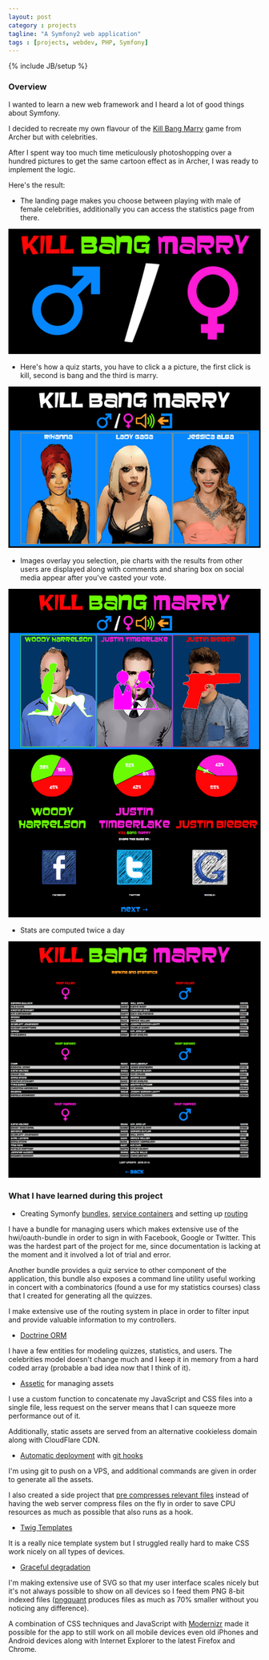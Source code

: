 ```yaml
---
layout: post
category : projects
tagline: "A Symfony2 web application"
tags : [projects, webdev, PHP, Symfony]
---
```

{% include JB/setup %}

### Overview

I wanted to learn a new web framework and I heard a lot of good things about Symfony.

I decided to recreate my own flavour of the [Kill Bang Marry](http://archer.wikia.com/wiki/Kill_Bang_Marry) game from Archer but with 
celebrities. 


After I spent way too much time meticulously photoshopping over a hundred pictures to get the same cartoon 
effect as in Archer, I was ready to implement the logic. 

Here's the result: 

* The landing page makes you choose between playing with male of female celebrities, additionally you can access the statistics page from there.

![Landing page](/assets/img/kbm/screenshot0.png)

* Here's how a quiz starts, you have to click a a picture, the first click is kill, second is bang and the third is marry.

![KBM quiz](/assets/img/kbm/screenshot1.png)

* Images overlay you selection, pie charts with the results from other users are displayed along with comments and sharing box on social media 
appear after you've casted your vote.

![KBM quiz after vote](/assets/img/kbm/screenshot2.png)

* Stats are computed twice a day

![Statistics](/assets/img/kbm/screenshot3.png)

### What I have learned during this project

* Creating Symonfy [bundles](http://symfony.com/doc/current/cookbook/bundles/best_practices.html), [service containers](http://symfony.com/doc/current/book/service_container.html) and setting up [routing](http://symfony.com/doc/current/book/routing.html)

I have a bundle for managing users which makes extensive use of the hwi/oauth-bundle in order to sign in with Facebook, Google or 
Twitter. This was the hardest part of the project for me, since documentation is lacking at the moment and it involved a lot of trial and error.

Another bundle provides a quiz service to other component of the application, this bundle also exposes a command line utility 
useful working in concert with a combinatorics (found a use for my statistics courses) class that I created for generating all the quizzes.

I make extensive use of the routing system in place in order to filter input and provide valuable information to my controllers.

* [Doctrine ORM](http://www.doctrine-project.org/projects/orm.html)

I have a few entities for modeling quizzes, statistics, and users. The celebrities model doesn't change much and I keep it
 in memory from a hard coded array (probable a bad idea now that I think of it).

* [Assetic](http://symfony.com/doc/current/cookbook/assetic/asset_management.html) for managing assets

I use a custom function to concatenate my JavaScript and CSS files into a single file, less request on the server means 
that I can squeeze more performance out of it.

Additionally, static assets are served from an alternative cookieless domain along with CloudFlare CDN.

* [Automatic deployment](https://www.digitalocean.com/community/tutorials/how-to-set-up-automatic-deployment-with-git-with-a-vps) with [git hooks](http://git-scm.com/book/en/v2/Customizing-Git-Git-Hooks)

I'm using git to push on a VPS, and additional commands are given in order to generate all the assets.

I also created a side project that [pre compresses relevant files](https://github.com/DontBelieveTheByte/HttpGzipStaticPreCompressor) instead of having the web server compress files on the fly 
in order to save CPU resources as much as possible that also runs as a hook.

* [Twig Templates](http://twig.sensiolabs.org/)

It is a really nice template system but I struggled really hard to make CSS work nicely on all types of devices.

* [Graceful degradation](http://en.wikipedia.org/wiki/Fault_tolerance)

I'm making extensive use of SVG so that my user interface scales nicely but it's not always possible to show on all devices so I feed 
them PNG 8-bit indexed files ([pngquant](http://pngquant.org/) produces files as much as 70% smaller without you noticing any difference).

A combination of CSS techniques and JavaScript with [Modernizr](modernizr.com) made it possible for the app to still work on all 
mobile devices even old iPhones and Android devices along with Internet Explorer to the latest Firefox and Chrome.